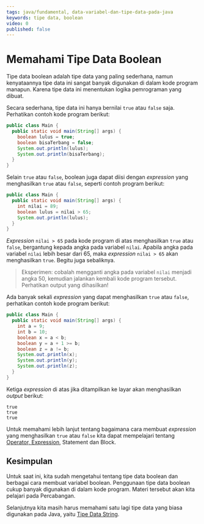 ```yaml
---
tags: java/fundamental, data-variabel-dan-tipe-data-pada-java
keywords: tipe data, boolean
video: 0
published: false
---
```

# Memahami Tipe Data Boolean

Tipe data boolean adalah tipe data yang paling sederhana, namun kenyataannya tipe data ini sangat banyak digunakan di dalam kode program manapun. Karena tipe data ini menentukan logika pemrograman yang dibuat. 

Secara sederhana, tipe data ini hanya bernilai `true` atau `false` saja. Perhatikan contoh kode program berikut:
  
```java
public class Main {
  public static void main(String[] args) {
    boolean lulus = true;
    boolean bisaTerbang = false;
    System.out.println(lulus);
    System.out.println(bisaTerbang);
  }
}
```

Selain `true` atau `false`, boolean juga dapat diisi dengan *expression* yang menghasilkan `true` atau `false`, seperti contoh program berikut:

```java
public class Main {
  public static void main(String[] args) {
    int nilai = 89;
    boolean lulus = nilai > 65;
    System.out.println(lulus);
  }
}
```

*Expression* `nilai > 65` pada kode program di atas menghasilkan `true` atau `false`, bergantung kepada angka pada variabel `nilai`. Apabila angka pada variabel `nilai` lebih besar dari 65, maka *expression* `nilai > 65` akan menghasilkan `true`. Begitu juga sebaliknya.

> Eksperimen: cobalah mengganti angka pada variabel `nilai` menjadi angka 50, kemudian jalankan kembali kode program tersebut. Perhatikan output yang dihasilkan!

Ada banyak sekali *expression* yang dapat menghasilkan `true` atau `false`, perhatikan contoh kode program berikut:

```java
public class Main {
  public static void main(String[] args) {
    int a = 9;
    int b = 10;
    boolean x = a < b;
    boolean y = a + 1 >= b;
    boolean z = a != b;
    System.out.println(x);
    System.out.println(y);
    System.out.println(z);
  }
}
```

Ketiga *expression* di atas jika ditampilkan ke layar akan menghasilkan *output* berikut:

```shell
true
true
true
```

Untuk memahami lebih lanjut tentang bagaimana cara membuat *expression* yang menghasilkan `true` atau `false` kita dapat mempelajari tentang [Operator, Expression](01-kenalan-dengan-operator-operand-dan-expression-pada-java.md), Statement dan Block.

## Kesimpulan

Untuk saat ini, kita sudah mengetahui tentang tipe data boolean dan berbagai cara membuat variabel boolean. Penggunaan tipe data boolean cukup banyak digunakan di dalam kode program. Materi tersebut akan kita pelajari pada Percabangan.

Selanjutnya kita masih harus memahami satu lagi tipe data yang biasa digunakan pada Java, yaitu [Tipe Data String](06-memahami-tipe-data-string.md).